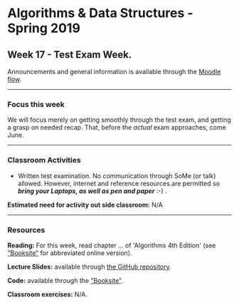 # Algorithms & Data Structures - Spring 2019

## Week 17 - Test Exam Week.

Announcements and general information is available through the [Moodle flow](https://cphbusiness.mrooms.net/course/view.php?id=3150). 

-----------------

### Focus this week
We will focus merely on getting smoothly through the test exam, and getting a grasp on needed recap. That, before the _actual_ exam approaches, come June.

-----------------

### Classroom Activities 

- Written test examination. No communication through SoMe (or talk) allowed. However, internet and reference resources are permitted so **_bring your Laptops, as well as pen and paper_** :-) .

**Estimated need for activity out side classroom:** N/A

-----------------
### Resources

**Reading:** For this week, read chapter ... of 'Algorithms 4th Edition' (see ["Booksite"](https://algs4.cs.princeton.edu/home/) for abbreviated online version). 

**Lecture Slides:** available through [the GitHub repository](https://github.com/datsoftlyngby/soft2019spring-algorithms/blob/master/Weeklies).

**Code:** available through the ["Booksite"](https://algs4.cs.princeton.edu/home/).

**Classroom exercises:** N/A.
